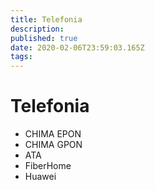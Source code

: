 ```yaml
---
title: Telefonia
description: 
published: true
date: 2020-02-06T23:59:03.165Z
tags: 
---
```


# Telefonia

- CHIMA EPON
- CHIMA GPON
- ATA
- FiberHome
- Huawei